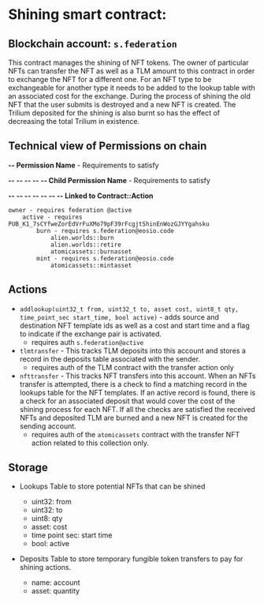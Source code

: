 # **Shining** smart contract:
## Blockchain account: `s.federation`

This contract manages the shining of NFT tokens. The owner of particular NFTs can transfer the NFT as well as a TLM amount to this contract in order to exchange the NFT for a different one. For an NFT type to be exchangeable for another type it needs to be added to the lookup table with an associated cost for the exchange. During the process of shining the old NFT that the user submits is destroyed and a new NFT is created. The Trilium deposited for the shining is also burnt so has the effect of decreasing the total Trilium in existence. 

## Technical view of Permissions on chain
**-- Permission Name** - Requirements to satisfy  

**-- -- -- -- -- Child Permission Name** - Requirements to satisfy

**-- -- -- -- -- -- -- Linked to Contract::Action**

    owner - requires federation @active
        active - requires PUB_K1_7sCYfweZorEdVrFuXMo79pF39rFcgjtShinEnWozGJYYgahsku
            burn - requires s.federation@eosio.code
                alien.worlds::burn
                alien.worlds::retire
                atomicassets::burnasset
            mint - requires s.federation@eosio.code
                atomicassets::mintasset


## Actions

* `addlookup(uint32_t from, uint32_t to, asset cost, uint8_t qty, time_point_sec start_time, bool active)` - adds source and destination NFT template ids as well as a cost and start time and a flag to indicate if the exchange pair is activated.
  * requires auth `s.federation@active`
* `tlmtransfer` - This tracks TLM deposits into this account and stores a record in the deposits table associated with the sender. 
  * requires auth of the TLM contract with the transfer action only
* `nfttransfer` - This tracks NFT transfers into this account. When an NFTs transfer is attempted, there is a check to find a matching record in the lookups table for the NFT templates. If an active record is found, there is a check for an associated deposit that would cover the cost of the shining process for each NFT. If all the checks are satisfied the received NFTs and deposited TLM are burned and a new NFT is created for the sending account.
  * requires auth of the `atomicassets` contract with the transfer NFT action related to this collection only.

## Storage

* Lookups Table to store potential NFTs that can be shined
    * uint32: from
    * uint32: to
    * uint8: qty
    * asset: cost
    * time point sec: start time
    * bool: active

* Deposits Table to store temporary fungible token transfers to pay for shining actions. 
    * name: account
    * asset: quantity